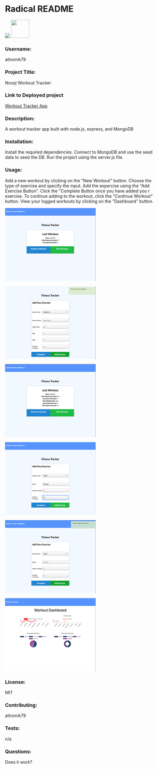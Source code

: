 # Radical README

<img src="https://img.shields.io/badge/License-MIT-yellow.svg">

<img src="https://avatars.githubusercontent.com/u/55367871?" height="60px" width="60px">

### Username:

athomik79

### Project Title:

Nosql Workout Tracker

### Link to Deployed project
[Workout Tracker App](https://intense-shore-21076.herokuapp.com/?id=5ede7894cd35c80017cc786a)

### Description:

A workout tracker app built with node.js, express, and MongoDB

### Installation:

Install the required dependencies. Connect to MongoDB and use the seed data to seed the DB. Run the project using the server.js file.

### Usage:

Add a new workout by clicking on the "New Workout" button. Choose the type of exercise and specify the input. Add the expercise using the "Add Exercise Button". Click the "Complete Button once you have added you r exercise. To continue adding to the workout, click the "Continue Workout" button. View your logged workouts by clicking on the "Dashboard" button.

![Home](https://github.com/athomik79/Nosql-Workout-Tracker/blob/master/public/img/screenshot_1_300.png)

![Add1](https://github.com/athomik79/Nosql-Workout-Tracker/blob/master/public/img/screenshot_2_300.png)

![Added](https://github.com/athomik79/Nosql-Workout-Tracker/blob/master/public/img/screenshot_3_300.png)

![Continue](https://github.com/athomik79/Nosql-Workout-Tracker/blob/master/public/img/screenshot_4_300.png)

![Updating](https://github.com/athomik79/Nosql-Workout-Tracker/blob/master/public/img/screenshot_5_300.png)

![Dashboard](https://github.com/athomik79/Nosql-Workout-Tracker/blob/master/public/img/screenshot_6_300.png)


### License:

MIT

### Contributing:

athomik79

### Tests:

n/a

### Questions:

Does it work?

